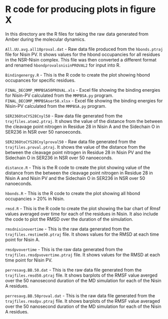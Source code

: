 R code for producing plots in figure X
======================================

In this directory are the R files for taking the raw data generated from Amber during the molecular dynamics.

```All.UU.avg.all10proval.dat``` - Raw data file produced from the ```hbonds.ptraj``` file for Nisin PV. It shows values for the hbond occupancies for all residues in the NSR-Nisin complex. This file was then converted a different format and renamed ```hbondprovalsnisinPROVAL2``` for input into R.  

```Bindingenergy.R``` - This is the R code to create the plot showing hbond occupances for specific residues.  

```FINAL_DECOMP_MMPBSA50PROVAL.xls``` - Excel file showing the binding energies for Nisin-PV calculated from the ```MMPBSA.py``` program.  
```FINAL_DECOMP_MMPBSAser50.xlsx``` - Excel file showing the binding energies for Nisin-PV calculated from the ```MMPBSA.py``` program.  

```SER236OtoCYS28Cnyl50``` - Raw data file generated from the ```trajfiles.atom2.ptraj```. It shows the value of the distance from the between the cleavage point nitrogen in Residue 28 in Nisin A and the Sidechain O in SER236 in NSR over 50 nanoeconds.  

```SER236OtoCYS28Cnylproval50``` - Raw data file generated from the ```trajfiles.proval.ptraj```. It shows the value of the distance from the between the cleavage point nitrogen in Residue 28 in Nisin PV and the Sidechain O in SER236 in NSR over 50 nanoeconds.  

```distance.R``` - This is the R code to create the plot showing  value of the distance from the between the cleavage point nitrogen in Residue 28 in Nisin A and Nisin PV and the Sidechain O in SER236 in NSR over 50 nanoeconds.  

```hbonds.R``` - This is the R code to create the plot showing all hbond occupancies > 20% in Nisin.

```rmsd.R``` - This is the R code to create the plot showing the bar chart of Rmsf values averaged over time for each of the residues in Nisin. It also include the code to plot the RMSD over the duration of the simulation.

```rmsdnisinovertime``` - This is the raw data generated from the ```trajfiles.rmstime50.ptraj``` file. It shows values for the RMSD at each time point for Nisin A.

```rmsdpvovertime``` - This is the raw data generated from the ```trajfiles.rmsdpvovertime.ptraj``` file. It shows values for the RMSD at each time point for Nisin PV.  

```perresavg.BB.50.dat``` - This is the raw data file generated from the ```trajfiles.rmsd50.ptraj``` file. It shows barplots of the RMSF value averged over the 50 nanosecond duration of the MD simulation for each of the Nisin A residues.

```perresavg.BB.50proval.dat``` - This is the raw data file generated from the ```trajfiles.rmsdpv.ptraj``` file. It shows barplots of the RMSF value averaged over the 50 nanosecond duration of the MD simulation for each of the Nisin A residues.





